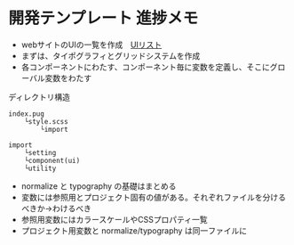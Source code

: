 # 開発テンプレート 進捗メモ
- webサイトのUIの一覧を作成　[UIリスト](./progress.md)
- まずは、タイポグラフィとグリッドシステムを作成
- 各コンポーネントにわたす、コンポーネント毎に変数を定義し、そこにグローバル変数をわたす

ディレクトリ構造
```
index.pug
	└style.scss
		└import

import
	└setting
	└component(ui)
	└utility
```

- normalize と typography の基礎はまとめる
- 変数には参照用とプロジェクト固有の値がある。それぞれファイルを分けるべきか→わけるべき
- 参照用変数にはカラースケールやCSSプロパティ一覧
- プロジェクト用変数と normalize/typography は同一ファイルに
